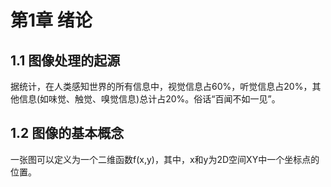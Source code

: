 # 第1章 绪论
## 1.1 图像处理的起源
据统计，在人类感知世界的所有信息中，视觉信息占60%，听觉信息占20%，其他信息(如味觉、触觉、嗅觉信息)总计占20%。俗话“百闻不如一见”。
## 1.2 图像的基本概念
一张图可以定义为一个二维函数f(x,y)，其中，x和y为2D空间XY中一个坐标点的位置。
